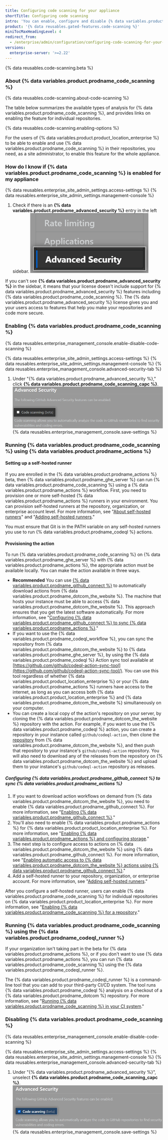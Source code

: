 ```yaml
---
title: Configuring code scanning for your appliance
shortTitle: Configuring code scanning
intro: 'You can enable, configure and disable {% data variables.product.prodname_code_scanning %} for {% data variables.product.product_location_enterprise %}. {% data variables.product.prodname_code_scanning_capc %} allows users to scan code for vulnerabilities and errors.'
product: '{% data reusables.gated-features.code-scanning %}'
miniTocMaxHeadingLevel: 4
redirect_from:
  - /enterprise/admin/configuration/configuring-code-scanning-for-your-appliance
versions:
  enterprise-server: '>=2.22'
---
```


{% data reusables.code-scanning.beta %}

### About {% data variables.product.prodname_code_scanning %}

{% data reusables.code-scanning.about-code-scanning %}

The table below summarizes the available types of analysis for {% data variables.product.prodname_code_scanning %}, and provides links on enabling the feature for individual repositories.

{% data reusables.code-scanning.enabling-options %}

For the users of {% data variables.product.product_location_enterprise %} to be able to enable and use {% data variables.product.prodname_code_scanning %} in their repositories, you need, as a site administrator, to enable this feature for the whole appliance.

### How do I know if {% data variables.product.prodname_code_scanning %} is enabled for my appliance

{% data reusables.enterprise_site_admin_settings.access-settings %}
{% data reusables.enterprise_site_admin_settings.management-console %}
1. Check if there is an **{% data variables.product.prodname_advanced_security %}** entry in the left sidebar.
![Advanced Security sidebar](/assets/images/enterprise/management-console/sidebar-advanced-security.png)

If you can't see **{% data variables.product.prodname_advanced_security %}** in the sidebar, it means that your license doesn't include support for {% data variables.product.prodname_advanced_security %} features including {% data variables.product.prodname_code_scanning %}. The {% data variables.product.prodname_advanced_security %} license gives you and your users access to features that help you make your repositories and code more secure. 

### Enabling {% data variables.product.prodname_code_scanning %}

{% data reusables.enterprise_management_console.enable-disable-code-scanning %}

{% data reusables.enterprise_site_admin_settings.access-settings %}
{% data reusables.enterprise_site_admin_settings.management-console %}
{% data reusables.enterprise_management_console.advanced-security-tab %}
1. Under "{% data variables.product.prodname_advanced_security %}," click **{% data variables.product.prodname_code_scanning_capc %}**.
![Checkbox to enable or disable {% data variables.product.prodname_code_scanning %}](/assets/images/enterprise/management-console/enable-code-scanning-checkbox.png)
{% data reusables.enterprise_management_console.save-settings %}


### Running {% data variables.product.prodname_code_scanning %} using {% data variables.product.prodname_actions %}

#### Setting up a self-hosted runner

If you are enrolled in the {% data variables.product.prodname_actions %} beta, then {% data variables.product.prodname_ghe_server %} can run {% data variables.product.prodname_code_scanning %} using a {% data variables.product.prodname_actions %} workflow. First, you need to provision one or more self-hosted {% data variables.product.prodname_actions %} runners in your environment. You can provision self-hosted runners at the repository, organization, or enterprise account level. For more information, see "[About self-hosted runners](/actions/hosting-your-own-runners/about-self-hosted-runners)" and "[Adding self-hosted runners](/actions/hosting-your-own-runners/adding-self-hosted-runners)."

You must ensure that Git is in the PATH variable on any self-hosted runners you use to run {% data variables.product.prodname_codeql %} actions.

#### Provisioning the action
To run {% data variables.product.prodname_code_scanning %} on {% data variables.product.prodname_ghe_server %} with {% data variables.product.prodname_actions %}, the appropriate action must be available locally. You can make the action available in three ways.

- **Recommended** You can use [{% data variables.product.prodname_github_connect %}](/enterprise/admin/configuration/connecting-github-enterprise-server-to-github-enterprise-cloud) to automatically download actions from {% data variables.product.prodname_dotcom_the_website %}. The machine that hosts your instance must be able to access {% data variables.product.prodname_dotcom_the_website %}. This approach ensures that you get the latest software automatically. For more information, see "[Configuring {% data variables.product.prodname_github_connect %} to sync {% data variables.product.prodname_actions %}](/enterprise/admin/configuration/configuring-code-scanning-for-your-appliance#configuring-github-connect-to-sync-github-actions)."
- If you want to use the {% data variables.product.prodname_codeql_workflow %}, you can sync the repository from {% data variables.product.prodname_dotcom_the_website %} to {% data variables.product.prodname_ghe_server %}, by using the {% data variables.product.prodname_codeql %} Action sync tool available at [https://github.com/github/codeql-action-sync-tool](https://github.com/github/codeql-action-sync-tool/). You can use this tool regardless of whether {% data variables.product.product_location_enterprise %} or your {% data variables.product.prodname_actions %} runners have access to the internet, as long as you can access both {% data variables.product.product_location_enterprise %} and {% data variables.product.prodname_dotcom_the_website %} simultaneously on your computer.
- You can create a local copy of the action's repository on your server, by cloning the {% data variables.product.prodname_dotcom_the_website %} repository with the action. For example, if you want to use the {% data variables.product.prodname_codeql %} action, you can create a repository in your instance called `github/codeql-action`, then clone the [repository](https://github.com/github/codeql-action) from {% data variables.product.prodname_dotcom_the_website %}, and then push that repository to your instance's `github/codeql-action` repository. You will also need to download any of the releases from the repository on {% data variables.product.prodname_dotcom_the_website %} and upload them to your instance's `github/codeql-action` repository as releases. 


##### Configuring {% data variables.product.prodname_github_connect %} to sync {% data variables.product.prodname_actions %}

1. If you want to download action workflows on demand from {% data variables.product.prodname_dotcom_the_website %}, you need to enable {% data variables.product.prodname_github_connect %}. For more information, see "[Enabling {% data variables.product.prodname_github_connect %}](/enterprise/admin/configuration/connecting-github-enterprise-server-to-github-enterprise-cloud#enabling-github-connect)."
2. You'll also need to enable {% data variables.product.prodname_actions %} for {% data variables.product.product_location_enterprise %}. For more information, see "[Enabling {% data variables.product.prodname_actions %} and configuring storage](/enterprise/admin/github-actions/enabling-github-actions-and-configuring-storage)."
3. The next step is to configure access to actions on {% data variables.product.prodname_dotcom_the_website %} using {% data variables.product.prodname_github_connect %}. For more information, see "[Enabling automatic access to {% data variables.product.prodname_dotcom_the_website %} actions using {% data variables.product.prodname_github_connect %}](/enterprise/admin/github-actions/enabling-automatic-access-to-githubcom-actions-using-github-connect)."
4. Add a self-hosted runner to your repository, organization, or enterprise account. For more information, see "[Adding self-hosted runners](/actions/hosting-your-own-runners/adding-self-hosted-runners)."

After you configure a self-hosted runner, users can enable {% data variables.product.prodname_code_scanning %} for individual repositories on {% data variables.product.product_location_enterprise %}. For more information, see "[Enabling {% data variables.product.prodname_code_scanning %} for a repository](/github/finding-security-vulnerabilities-and-errors-in-your-code/enabling-code-scanning-for-a-repository)."

### Running {% data variables.product.prodname_code_scanning %} using the {% data variables.product.prodname_codeql_runner %}
If your organization isn't taking part in the beta for {% data variables.product.prodname_actions %}, or if you don't want to use {% data variables.product.prodname_actions %}, you can run {% data variables.product.prodname_code_scanning %} using the {% data variables.product.prodname_codeql_runner %}. 

The {% data variables.product.prodname_codeql_runner %} is a command-line tool that you can add to your third-party CI/CD system. The tool runs {% data variables.product.prodname_codeql %} analysis on a checkout of a {% data variables.product.prodname_dotcom %} repository. For more information, see "[Running {% data variables.product.prodname_code_scanning %} in your CI system](/github/finding-security-vulnerabilities-and-errors-in-your-code/running-codeql-code-scanning-in-your-ci-system)."

### Disabling {% data variables.product.prodname_code_scanning %}

{% data reusables.enterprise_management_console.enable-disable-code-scanning %}

{% data reusables.enterprise_site_admin_settings.access-settings %}
{% data reusables.enterprise_site_admin_settings.management-console %}
{% data reusables.enterprise_management_console.advanced-security-tab %}
1. Under "{% data variables.product.prodname_advanced_security %}", unselect **{% data variables.product.prodname_code_scanning_capc %}**.
![Checkbox to enable or disable {% data variables.product.prodname_code_scanning %}](/assets/images/enterprise/management-console/code-scanning-disable.png)
{% data reusables.enterprise_management_console.save-settings %}

